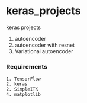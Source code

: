 # keras_projects
keras projects

1. autoencoder
2. autoencoder with resnet
3. Variational autoencoder

### Requirements
```
1. TensorFlow
2. keras
2. SimpleITK
4. matplotlib
```
